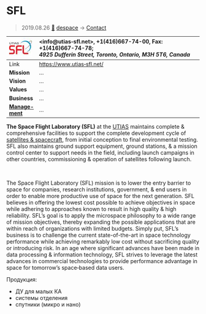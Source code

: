 # SFL
> 2019.08.26 [🚀](../index/index.md) [despace](index.md) → [Contact](contact.md)

|[![](f/contact/u/utias_sfl_logo1_thumb.jpg)](f/contact/u/utias_sfl_logo1.png)|<info@utias‑sfl.net>, +1(416)667-74-00, Fax: +1(416)667-74-78;<br> *4925 Dufferin Street, Toronto, Ontario, M3H 5T6, Canada*|
|:--|:--|
|Link|<https://www.utias‑sfl.net/>|
|**Mission**|…|
|**Vision**|…|
|**Values**|…|
|**Business**|…|
|**[Manage-<br>ment](mgmt.md)**|…|

**The Space Flight Laboratory (SFL)** at the [UTIAS](zz_utias.md) maintains complete & comprehensive facilities to support the complete development cycle of [satellites & spacecraft](КА.md), from initial conception to final environmental testing. SFL also maintains ground support equipment, ground stations, & a mission control center to support needs in the field, including launch campaigns in other countries, commissioning & operation of satellites following launch.


<p style="page-break-after:always"> </p>

The Space Flight Laboratory (SFL) mission is to lower the entry barrier to space for companies, research institutions, government, & end users in order to enable more productive use of space for the next generation. SFL believes in offering the lowest cost possible to achieve objectives in space while adhering to approaches known to result in high quality & high reliability. SFL’s goal is to apply the microspace philosophy to a wide range of mission objectives, thereby expanding the possible applications that are within reach of organizations with limited budgets. Simply put, SFL’s business is to challenge the current state-of-the-art in space technology performance while achieving remarkably low cost without sacrificing quality or introducing risk. In an age where significant advances have been made in data processing & information technology, SFL strives to leverage the latest advances in commercial technologies to provide performance advantage in space for tomorrow’s space‑based data users.

Продукция:

   - ДУ для малых КА
   - системы отделения
   - спутники (микро и нано)
